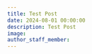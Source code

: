 ```yaml
---
title: Test Post
date: 2024-08-01 00:00:00
description: Test Post
image:
author_staff_member:
---
```


